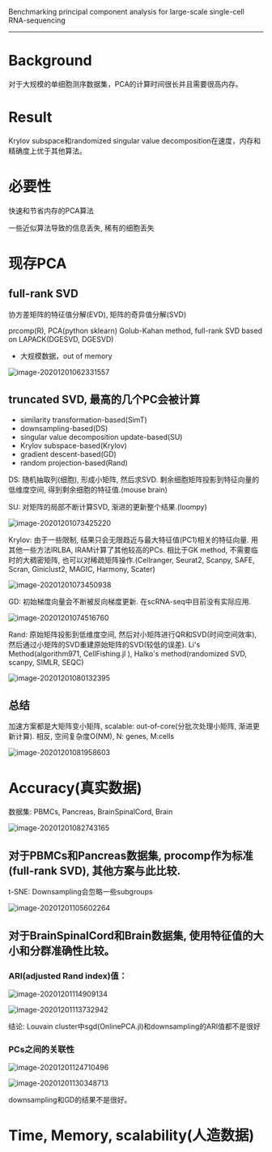 Benchmarking principal component analysis for large-scale single-cell RNA-sequencing

---

# Background

对于大规模的单细胞测序数据集，PCA的计算时间很长并且需要很高内存。

# Result

Krylov subspace和randomized singular value decomposition在速度，内存和精确度上优于其他算法。

# 必要性

快速和节省内存的PCA算法

一些近似算法导致的信息丢失, 稀有的细胞丢失

# 现存PCA

## full-rank SVD

协方差矩阵的特征值分解(EVD), 矩阵的奇异值分解(SVD)

prcomp(R), PCA(python sklearn) Golub-Kahan method, full-rank SVD based on LAPACK(DGESVD, DGESVD)

- 大规模数据，out of memory

![image-20201201062331557](https://raw.githubusercontent.com/bedforimg/imgbed/master/img/2020/12/01/image-20201201062331557.png)

## truncated SVD, 最高的几个PC会被计算

- similarity transformation-based(SimT)
- downsampling-based(DS)
- singular value decomposition update-based(SU)
- Krylov subspace-based(Krylov)
- gradient descent-based(GD)
- random projection-based(Rand)

DS: 随机抽取列(细胞), 形成小矩阵, 然后求SVD. 剩余细胞矩阵投影到特征向量的低维度空间, 得到剩余细胞的特征值.(mouse brain)

SU: 对矩阵的局部不断计算SVD, 渐进的更新整个结果.(loompy)

![image-20201201073425220](https://raw.githubusercontent.com/bedforimg/imgbed/master/img/2020/12/01/image-20201201073425220.png)

Krylov: 由于一些限制, 结果只会无限趋近与最大特征值(PC1)相关的特征向量. 用其他一些方法IRLBA, IRAM计算了其他较高的PCs. 相比于GK method, 不需要临时的大稠密矩阵, 也可以对稀疏矩阵操作.(Cellranger, Seurat2, Scanpy, SAFE, Scran, Giniclust2, MAGIC, Harmony, Scater)

![image-20201201073450938](https://raw.githubusercontent.com/bedforimg/imgbed/master/img/2020/12/01/image-20201201073450938.png)

GD: 初始梯度向量会不断被反向梯度更新. 在scRNA-seq中目前没有实际应用.

![image-20201201074516760](https://raw.githubusercontent.com/bedforimg/imgbed/master/img/2020/12/01/image-20201201074516760.png)

Rand: 原始矩阵投影到低维度空间, 然后对小矩阵进行QR和SVD(时间空间效率), 然后通过小矩阵的SVD重建原始矩阵的SVD(较低的误差). Li's Method(algorithm971, CellFishing.jl ), Halko's method(randomized SVD, scanpy, SIMLR, SEQC)

![image-20201201080132395](https://raw.githubusercontent.com/bedforimg/imgbed/master/img/2020/12/01/image-20201201080132395.png)

## 总结

加速方案都是大矩阵变小矩阵, scalable: out-of-core(分批次处理小矩阵, 渐进更新计算). 相反, 空间复杂度O(NM), N: genes, M:cells

![image-20201201081958603](https://raw.githubusercontent.com/bedforimg/imgbed/master/img/2020/12/01/image-20201201081958603.png)



# Accuracy(真实数据)

数据集: PBMCs, Pancreas, BrainSpinalCord, Brain

![image-20201201082743165](https://raw.githubusercontent.com/bedforimg/imgbed/master/img/2020/12/01/image-20201201082743165.png)

## 对于PBMCs和Pancreas数据集, procomp作为标准(full-rank SVD), 其他方案与此比较.

t-SNE: Downsampling会忽略一些subgroups

![image-20201201105602264](https://raw.githubusercontent.com/bedforimg/imgbed/master/img/2020/12/01/image-20201201105602264.png)

## 对于BrainSpinalCord和Brain数据集, 使用特征值的大小和分群准确性比较。

### ARI(adjusted Rand index)值：

![image-20201201114909134](https://raw.githubusercontent.com/bedforimg/imgbed/master/img/2020/12/01/image-20201201114909134.png)

![image-20201201113732942](https://raw.githubusercontent.com/bedforimg/imgbed/master/img/2020/12/01/image-20201201113732942.png)

结论: Louvain cluster中sgd(OnlinePCA.jl)和downsampling的ARI值都不是很好

### PCs之间的关联性

![image-20201201124710496](https://raw.githubusercontent.com/bedforimg/imgbed/master/img/2020/12/01/image-20201201124710496.png)

![image-20201201130348713](https://raw.githubusercontent.com/bedforimg/imgbed/master/img/2020/12/01/image-20201201130348713.png)

downsampling和GD的结果不是很好。




# Time, Memory, scalability(人造数据)

